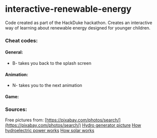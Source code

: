 # interactive-renewable-energy
Code created as part of the HackDuke hackathon. Creates an interactive way of learning about renewable energy designed for younger children. 




### Cheat codes:
#### General: 
* B- takes you back to the splash screen

#### Animation:
* N- takes you to the next animation

#### Game:


### Sources:
Free pictures from: [https://pixabay.com/photos/search/](https://pixabay.com/photos/search/)
[Hydro generator picture](https://www.usgs.gov/media/images/a-turbine-connected-a-generator-produces-power-inside-a-dam)
[How hydroelectric power works](https://www.usgs.gov/special-topic/water-science-school/science/hydroelectric-power-how-it-works?qt-science_center_objects=0#qt-science_center_objects)
[How solar works](https://www.livescience.com/41995-how-do-solar-panels-work.html#:~:text=Simply%20put%2C%20a%20solar%20panel,smaller%20units%20called%20photovoltaic%20cells.&text=This%20all%20adds%20up%20to,junction%20between%20the%20silicon%20layers.)